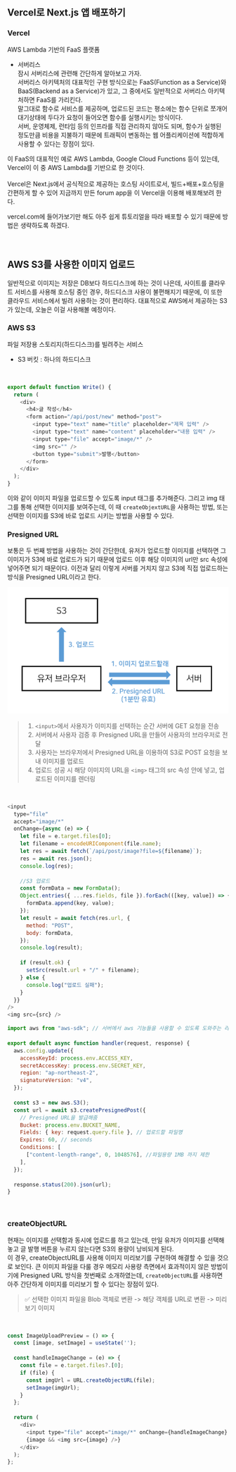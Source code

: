 ## Vercel로 Next.js 앱 배포하기

### Vercel

AWS Lambda 기반의 FaaS 플랫폼

- 서버리스 <br/>
잠시 서버리스에 관련해 간단하게 알아보고 가자. <br/>
  서버리스 아키텍처의 대표적인 구현 방식으로는 FaaS(Function as a Service)와 BaaS(Backend as a Service)가 있고, 그 중에서도 일반적으로 서버리스 아키텍처하면 FaaS를 가리킨다. <br/>
  말그대로 함수로 서비스를 제공하며, 업로드된 코드는 평소에는 함수 단위로 쪼개어 대기상태에 두다가 요청이 들어오면 함수를 실행시키는 방식이다. <br/>
  서버, 운영체제, 런타임 등의 인프라를 직접 관리하지 않아도 되며, 함수가 실행된 정도만큼 비용을 지불하기 때문에 트래픽이 변동하는 웹 어플리케이션에 적합하게 사용할 수 있다는 장점이 있다.<br/>

이 FaaS의 대표적인 예로 AWS Lambda, Google Cloud Functions 등이 있는데, Vercel이 이 중 AWS Lambda를 기반으로 한 것이다.<br/><br/>
Vercel은 Next.js에서 공식적으로 제공하는 호스팅 사이트로서, 빌드+배포+호스팅을 간편하게 할 수 있어 지금까지 만든 forum app을 이 Vercel을 이용해 배포해보려 한다. <br/>

vercel.com에 들어가보기만 해도 아주 쉽게 튜토리얼을 따라 배포할 수 있기 때문에 방법은 생략하도록 하겠다.<br/>
<br/><br/>

## AWS S3를 사용한 이미지 업로드

일반적으로 이미지는 저장은 DB보다 하드디스크에 하는 것이 나은데, 사이트를 클라우트 서비스를 사용해 호스팅 중인 경우, 하드디스크 사용이 불편해지기 때문에, 이 또한 클라우드 서비스에서 빌려 사용하는 것이 편리하다. 대표적으로 AWS에서 제공하는 S3가 있는데, 오늘은 이걸 사용해볼 예정이다.

### AWS S3

파일 저장용 스토리지(하드디스크)를 빌려주는 서비스
<br/>

- S3 버킷 : 하나의 하드디스크

<br/>

```javascript
export default function Write() {
  return (
    <div>
      <h4>글 작성</h4>
      <form action="/api/post/new" method="post">
        <input type="text" name="title" placeholder="제목 입력" />
        <input type="text" name="content" placeholder="내용 입력" />
        <input type="file" accept="image/*" />
        <img src="" />
        <button type="submit">발행</button>
      </form>
    </div>
  );
}
```

이와 같이 이미지 파일을 업로드할 수 있도록 input 태그를 추가해준다. 그리고 img 태그를 통해 선택한 이미지를 보여주는데, 이 때 `createObjextURL`을 사용하는 방법, 또는 선택한 이미지를 S3에 바로 업로드 시키는 방법을 사용할 수 있다. <br/>

### Presigned URL <br/>

보통은 두 번째 방법을 사용하는 것이 간단한데, 유저가 업로드할 이미지를 선택하면 그 이미지가 S3에 바로 업로드가 되기 때문에 업로드 이후 해당 이미지의 url만 src 속성에 넣어주면 되기 때문이다. 이전과 달리 이렇게 서버를 거치지 않고 S3에 직접 업로드하는 방식을 Presigned URL이라고 한다. <br/>

![presigned url](image.png)

> 1. `<input>`에서 사용자가 이미지를 선택하는 순간 서버에 GET 요청을 전송
> 2. 서버에서 사용자 검증 후 Presigned URL을 만들어 사용자의 브라우저로 전달
> 3. 사용자는 브라우저에서 Presigned URL을 이용하여 S3로 POST 요청을 보내 이미지를 업로드
> 4. 업로드 성공 시 해당 이미지의 URL을 `<img>` 태그의 src 속성 안에 넣고, 업로드된 이미지를 렌더링

<br />

```javascript
<input
  type="file"
  accept="image/*"
  onChange={async (e) => {
    let file = e.target.files[0];
    let filename = encodeURIComponent(file.name);
    let res = await fetch(`/api/post/image?file=${filename}`);
    res = await res.json();
    console.log(res);

    //S3 업로드
    const formData = new FormData();
    Object.entries({ ...res.fields, file }).forEach(([key, value]) => {
      formData.append(key, value);
    });
    let result = await fetch(res.url, {
      method: "POST",
      body: formData,
    });
    console.log(result);

    if (result.ok) {
      setSrc(result.url + "/" + filename);
    } else {
      console.log("업로드 실패");
    }
  }}
/>
<img src={src} />
```

```javascript
import aws from "aws-sdk"; // 서버에서 aws 기능들을 사용할 수 있도록 도와주는 라이브러리

export default async function handler(request, response) {
  aws.config.update({
    accessKeyId: process.env.ACCESS_KEY,
    secretAccessKey: process.env.SECRET_KEY,
    region: "ap-northeast-2",
    signatureVersion: "v4",
  });

  const s3 = new aws.S3();
  const url = await s3.createPresignedPost({
    // Presigned URL을 발급해줌
    Bucket: process.env.BUCKET_NAME,
    Fields: { key: request.query.file }, // 업로드할 파일명
    Expires: 60, // seconds
    Conditions: [
      ["content-length-range", 0, 1048576], //파일용량 1MB 까지 제한
    ],
  });

  response.status(200).json(url);
}
```
<br/>

### createObjectURL
현재는 이미지를 선택함과 동시에 업로드를 하고 있는데, 만일 유저가 이미지를 선택해놓고 글 발행 버튼을 누르지 않는다면 S3의 용량이 낭비되게 된다. <br/> 이 경우, createObjectURL를 사용해 이미지 미리보기를 구현하여 해결할 수 있을 것으로 보인다. 큰 이미지 파일을 다룰 경우 메모리 사용량 측면에서 효과적이지 않은 방법이기에 Presigned URL 방식을 첫번째로 소개하였는데, `createObjectURL`를 사용하면 아주 간단하게 이미지를 미리보기 할 수 있다는 장점이 있다. <br/>
> ✅ 선택한 이미지 파일을 Blob 객체로 변환 -> 해당 객체를 URL로 변환 -> 미리보기 이미지 

<br/>

```javascript
const ImageUploadPreview = () => {
  const [image, setImage] = useState('');

  const handleImageChange = (e) => {
    const file = e.target.files?.[0];
    if (file) {
      const imgUrl = URL.createObjectURL(file);
      setImage(imgUrl);
    }
  };

  return (
    <div>
      <input type="file" accept="image/*" onChange={handleImageChange} />
      {image && <img src={image} />}
    </div>
  );
};
```
